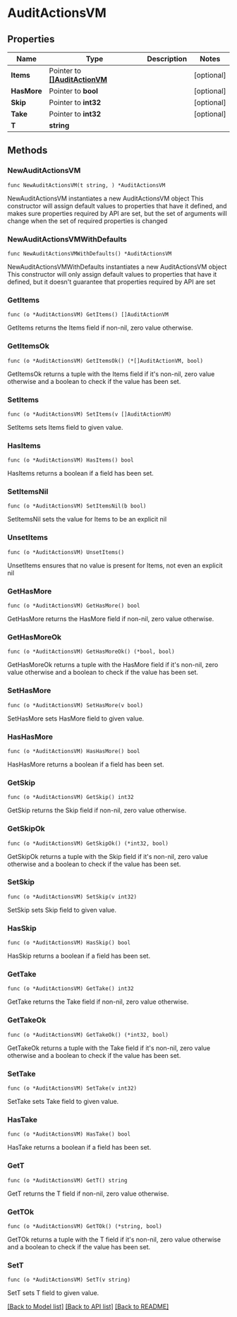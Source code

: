 # AuditActionsVM

## Properties

Name | Type | Description | Notes
------------ | ------------- | ------------- | -------------
**Items** | Pointer to [**[]AuditActionVM**](AuditActionVM.md) |  | [optional] 
**HasMore** | Pointer to **bool** |  | [optional] 
**Skip** | Pointer to **int32** |  | [optional] 
**Take** | Pointer to **int32** |  | [optional] 
**T** | **string** |  | 

## Methods

### NewAuditActionsVM

`func NewAuditActionsVM(t string, ) *AuditActionsVM`

NewAuditActionsVM instantiates a new AuditActionsVM object
This constructor will assign default values to properties that have it defined,
and makes sure properties required by API are set, but the set of arguments
will change when the set of required properties is changed

### NewAuditActionsVMWithDefaults

`func NewAuditActionsVMWithDefaults() *AuditActionsVM`

NewAuditActionsVMWithDefaults instantiates a new AuditActionsVM object
This constructor will only assign default values to properties that have it defined,
but it doesn't guarantee that properties required by API are set

### GetItems

`func (o *AuditActionsVM) GetItems() []AuditActionVM`

GetItems returns the Items field if non-nil, zero value otherwise.

### GetItemsOk

`func (o *AuditActionsVM) GetItemsOk() (*[]AuditActionVM, bool)`

GetItemsOk returns a tuple with the Items field if it's non-nil, zero value otherwise
and a boolean to check if the value has been set.

### SetItems

`func (o *AuditActionsVM) SetItems(v []AuditActionVM)`

SetItems sets Items field to given value.

### HasItems

`func (o *AuditActionsVM) HasItems() bool`

HasItems returns a boolean if a field has been set.

### SetItemsNil

`func (o *AuditActionsVM) SetItemsNil(b bool)`

 SetItemsNil sets the value for Items to be an explicit nil

### UnsetItems
`func (o *AuditActionsVM) UnsetItems()`

UnsetItems ensures that no value is present for Items, not even an explicit nil
### GetHasMore

`func (o *AuditActionsVM) GetHasMore() bool`

GetHasMore returns the HasMore field if non-nil, zero value otherwise.

### GetHasMoreOk

`func (o *AuditActionsVM) GetHasMoreOk() (*bool, bool)`

GetHasMoreOk returns a tuple with the HasMore field if it's non-nil, zero value otherwise
and a boolean to check if the value has been set.

### SetHasMore

`func (o *AuditActionsVM) SetHasMore(v bool)`

SetHasMore sets HasMore field to given value.

### HasHasMore

`func (o *AuditActionsVM) HasHasMore() bool`

HasHasMore returns a boolean if a field has been set.

### GetSkip

`func (o *AuditActionsVM) GetSkip() int32`

GetSkip returns the Skip field if non-nil, zero value otherwise.

### GetSkipOk

`func (o *AuditActionsVM) GetSkipOk() (*int32, bool)`

GetSkipOk returns a tuple with the Skip field if it's non-nil, zero value otherwise
and a boolean to check if the value has been set.

### SetSkip

`func (o *AuditActionsVM) SetSkip(v int32)`

SetSkip sets Skip field to given value.

### HasSkip

`func (o *AuditActionsVM) HasSkip() bool`

HasSkip returns a boolean if a field has been set.

### GetTake

`func (o *AuditActionsVM) GetTake() int32`

GetTake returns the Take field if non-nil, zero value otherwise.

### GetTakeOk

`func (o *AuditActionsVM) GetTakeOk() (*int32, bool)`

GetTakeOk returns a tuple with the Take field if it's non-nil, zero value otherwise
and a boolean to check if the value has been set.

### SetTake

`func (o *AuditActionsVM) SetTake(v int32)`

SetTake sets Take field to given value.

### HasTake

`func (o *AuditActionsVM) HasTake() bool`

HasTake returns a boolean if a field has been set.

### GetT

`func (o *AuditActionsVM) GetT() string`

GetT returns the T field if non-nil, zero value otherwise.

### GetTOk

`func (o *AuditActionsVM) GetTOk() (*string, bool)`

GetTOk returns a tuple with the T field if it's non-nil, zero value otherwise
and a boolean to check if the value has been set.

### SetT

`func (o *AuditActionsVM) SetT(v string)`

SetT sets T field to given value.



[[Back to Model list]](../README.md#documentation-for-models) [[Back to API list]](../README.md#documentation-for-api-endpoints) [[Back to README]](../README.md)


